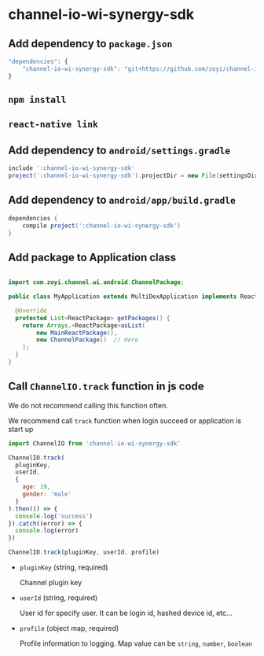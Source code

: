 # channel-io-wi-synergy-sdk

## Add dependency to `package.json`

```javascript
"dependencies": {
    "channel-io-wi-synergy-sdk": "git+https://github.com/zoyi/channel-io-wi-synergy-sdk.git",
}
```

## `npm install`

## `react-native link`

## Add dependency to `android/settings.gradle`

```gradle
include ':channel-io-wi-synergy-sdk'
project(':channel-io-wi-synergy-sdk').projectDir = new File(settingsDir, '../node_modules/channel-io-wi-synergy-sdk/android')
```

## Add dependency to `android/app/build.gradle`

```gradle
dependencies {
    compile project(':channel-io-wi-synergy-sdk')
}
```

## Add package to Application class

```java

import com.zoyi.channel.wi.android.ChannelPackage;

public class MyApplication extends MultiDexApplication implements ReactApplication {

  @Override
  protected List<ReactPackage> getPackages() {
    return Arrays.<ReactPackage>asList(
        new MainReactPackage(),
        new ChannelPackage()  // Here
    );
  }
}
```

## Call `ChannelIO.track` function in js code

We do not recommend calling this function often.

We recommend call `track` function when login succeed or application is start up

```javascript
import ChannelIO from 'channel-io-wi-synergy-sdk'

ChannelIO.track(
  pluginKey,
  userId,
  {
    age: 19,
    gender: 'male'
  }
).then(() => {
  console.log('success')
}).catch((error) => {
  console.log(error)
})
```

```javascript
ChannelIO.track(pluginKey, userId, profile)
```

* `pluginKey` (string, required)

  Channel plugin key


* `userId` (string, required)

  User id for specify user. It can be login id, hashed device id, etc...


* `profile` (object map, required)

  Profile information to logging. Map value can be `string`, `number`, `boolean`
